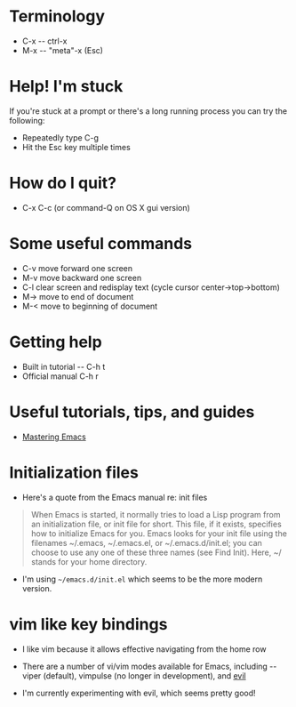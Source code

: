 # Terminology

 * C-x -- ctrl-x
 * M-x -- "meta"-x (Esc)

# Help! I'm stuck

If you're stuck at a prompt or there's a long running process you can try the following:

 * Repeatedly type C-g
 * Hit the Esc key multiple times

# How do I quit?

 * C-x C-c (or command-Q on OS X gui version)

# Some useful commands

 * C-v move forward one screen
 * M-v move backward one screen
 * C-l clear screen and redisplay text (cycle cursor center->top->bottom)
 * M-> move to end of document
 * M-< move to beginning of document


# Getting help

 * Built in tutorial -- C-h t
 * Official manual C-h r
 
# Useful tutorials, tips, and guides

 * [Mastering Emacs](http://www.masteringemacs.org/)
 
# Initialization files

 * Here's a quote from the Emacs manual re: init files
 
> When Emacs is started, it normally tries to load a Lisp program from an initialization file, or init file for short. This file, if it exists, specifies how to initialize Emacs for you. Emacs looks for your init file using the filenames ~/.emacs, ~/.emacs.el, or ~/.emacs.d/init.el; you can choose to use any one of these three names (see Find Init). Here, ~/ stands for your home directory.

 * I'm using `~/emacs.d/init.el` which seems to be the more modern version.
 
 
# vim like key bindings

 * I like vim because it allows effective navigating from the home row
 
 * There are a number of vi/vim modes available for Emacs, including -- viper (default), vimpulse (no longer in development), and [evil](http://emacswiki.org/emacs/Evil)

 * I'm currently experimenting with evil, which seems pretty good!
 
